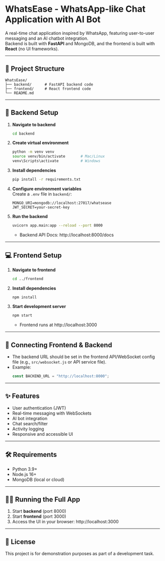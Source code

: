 # WhatsEase - WhatsApp-like Chat Application with AI Bot

A real-time chat application inspired by WhatsApp, featuring user-to-user messaging and an AI chatbot integration.  
Backend is built with **FastAPI** and MongoDB, and the frontend is built with **React** (no UI frameworks).

---

## 📂 Project Structure
```
WhatsEase/
├── backend/      # FastAPI backend code
├── frontend/     # React frontend code
└── README.md
```

---

## 🚀 Backend Setup
1. **Navigate to backend**
   ```bash
   cd backend
   ```

2. **Create virtual environment**
   ```bash
   python -m venv venv
   source venv/bin/activate       # Mac/Linux
   venv\Scripts\activate          # Windows
   ```

3. **Install dependencies**
   ```bash
   pip install -r requirements.txt
   ```

4. **Configure environment variables**  
   Create a `.env` file in `backend/`:
   ```
   MONGO_URI=mongodb://localhost:27017/whatsease
   JWT_SECRET=your-secret-key
   ```

5. **Run the backend**
   ```bash
   uvicorn app.main:app --reload --port 8000
   ```
   - Backend API Docs: http://localhost:8000/docs

---

## 💻 Frontend Setup
1. **Navigate to frontend**
   ```bash
   cd ../frontend
   ```

2. **Install dependencies**
   ```bash
   npm install
   ```

3. **Start development server**
   ```bash
   npm start
   ```
   - Frontend runs at http://localhost:3000

---

## 🔌 Connecting Frontend & Backend
- The backend URL should be set in the frontend API/WebSocket config file (e.g., `src/websocket.js` or API service file).
- Example:
  ```javascript
  const BACKEND_URL = "http://localhost:8000";
  ```

---

## ✨ Features
- User authentication (JWT)
- Real-time messaging with WebSockets
- AI bot integration
- Chat search/filter
- Activity logging
- Responsive and accessible UI

---

## 🛠 Requirements
- Python 3.9+
- Node.js 16+
- MongoDB (local or cloud)

---

## 🏃‍♂️ Running the Full App
1. Start **backend** (port 8000)
2. Start **frontend** (port 3000)
3. Access the UI in your browser: http://localhost:3000

---

## 📜 License
This project is for demonstration purposes as part of a development task.
